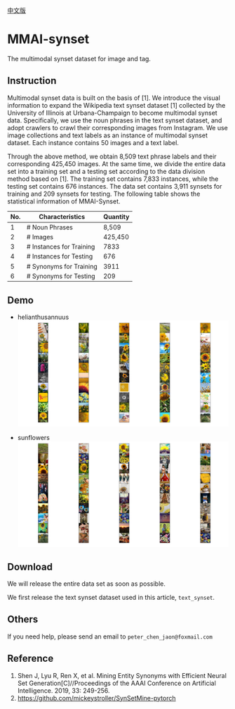 [中文版](README.md)
# MMAI-synset
The multimodal synset dataset for image and tag.

## Instruction
Multimodal synset data is built on the basis of [1]. We introduce the visual information to expand the Wikipedia text synset dataset [1] collected by the University of Illinois at Urbana-Champaign to become multimodal synset data. Specifically, we use the noun phrases in the text synset dataset, and adopt crawlers to crawl their corresponding images from Instagram. We use image collections and text labels as an instance of multimodal synset dataset. Each instance contains 50 images and a text label.

Through the above method, we obtain 8,509 text phrase labels and their corresponding 425,450 images. At the same time, we divide the entire data set into a training set and a testing set according to the data division method based on [1]. The training set contains 7,833 instances, while the testing set contains 676 instances. The data set contains 3,911 synsets for training and 209 synsets for testing. The following table shows the statistical information of MMAI-Synset.


No.| Characteristics |Quantity
---|---|---
1 | # Noun Phrases| 8,509
2 | # Images| 425,450
3 | # Instances for Training| 7833
4 | # Instances for Testing | 676
5 | # Synonyms for Training |3911
6 | # Synonyms for Testing |209


## Demo
- helianthusannuus
![](./src/helianthusannuus.jpg)

- sunflowers
![](./src/sunflowers.jpg)

## Download
We will release the entire data set as soon as possible.

We first release the text synset dataset used in this article, `text_synset`.

## Others
If you need help, please send an email to `peter_chen_jaon@foxmail.com`

## Reference
1. Shen J, Lyu R, Ren X, et al. Mining Entity Synonyms with Efficient Neural Set Generation[C]//Proceedings of the AAAI Conference on Artificial Intelligence. 2019, 33: 249-256.
2. https://github.com/mickeystroller/SynSetMine-pytorch


